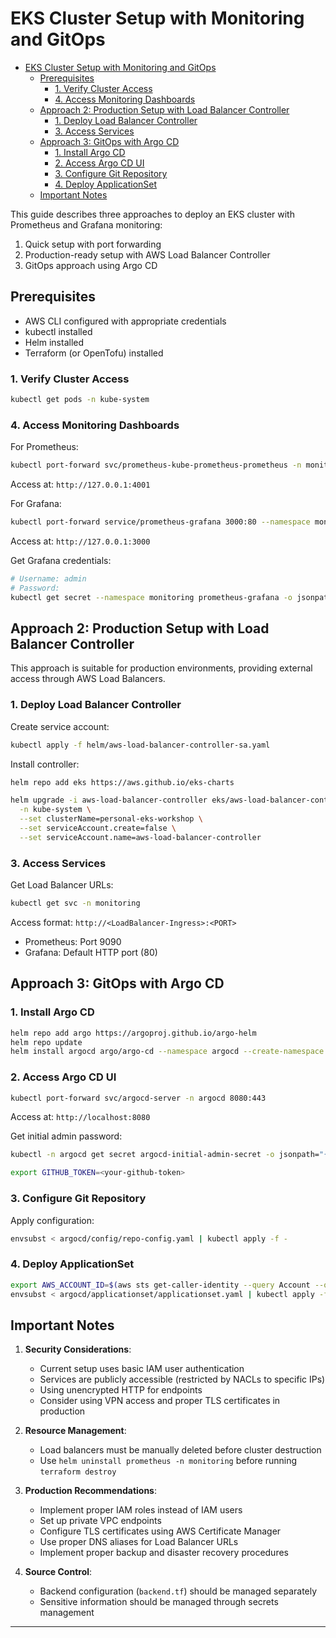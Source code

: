 # EKS Cluster Setup with Monitoring and GitOps

- [EKS Cluster Setup with Monitoring and GitOps](#eks-cluster-setup-with-monitoring-and-gitops)
  - [Prerequisites](#prerequisites)
    - [1. Verify Cluster Access](#1-verify-cluster-access)
    - [4. Access Monitoring Dashboards](#4-access-monitoring-dashboards)
  - [Approach 2: Production Setup with Load Balancer Controller](#approach-2-production-setup-with-load-balancer-controller)
    - [1. Deploy Load Balancer Controller](#1-deploy-load-balancer-controller)
    - [3. Access Services](#3-access-services)
  - [Approach 3: GitOps with Argo CD](#approach-3-gitops-with-argo-cd)
    - [1. Install Argo CD](#1-install-argo-cd)
    - [2. Access Argo CD UI](#2-access-argo-cd-ui)
    - [3. Configure Git Repository](#3-configure-git-repository)
    - [4. Deploy ApplicationSet](#4-deploy-applicationset)
  - [Important Notes](#important-notes)


This guide describes three approaches to deploy an EKS cluster with Prometheus and Grafana monitoring:

1. Quick setup with port forwarding
2. Production-ready setup with AWS Load Balancer Controller
3. GitOps approach using Argo CD

## Prerequisites

- AWS CLI configured with appropriate credentials
- kubectl installed
- Helm installed
- Terraform (or OpenTofu) installed


### 1. Verify Cluster Access
```bash
kubectl get pods -n kube-system
```


### 4. Access Monitoring Dashboards

For Prometheus:
```bash
kubectl port-forward svc/prometheus-kube-prometheus-prometheus -n monitoring 4001:9090
```
Access at: `http://127.0.0.1:4001`

For Grafana:
```bash
kubectl port-forward service/prometheus-grafana 3000:80 --namespace monitoring
```
Access at: `http://127.0.0.1:3000`

Get Grafana credentials:
```bash
# Username: admin
# Password:
kubectl get secret --namespace monitoring prometheus-grafana -o jsonpath="{.data.admin-password}" | base64 --decode; echo
```

## Approach 2: Production Setup with Load Balancer Controller

This approach is suitable for production environments, providing external access through AWS Load Balancers.

### 1. Deploy Load Balancer Controller

Create service account:
```bash
kubectl apply -f helm/aws-load-balancer-controller-sa.yaml
```

Install controller:
```bash
helm repo add eks https://aws.github.io/eks-charts

helm upgrade -i aws-load-balancer-controller eks/aws-load-balancer-controller \
  -n kube-system \
  --set clusterName=personal-eks-workshop \
  --set serviceAccount.create=false \
  --set serviceAccount.name=aws-load-balancer-controller
```


### 3. Access Services

Get Load Balancer URLs:
```bash
kubectl get svc -n monitoring
```

Access format: `http://<LoadBalancer-Ingress>:<PORT>`

- Prometheus: Port 9090
- Grafana: Default HTTP port (80)

## Approach 3: GitOps with Argo CD

### 1. Install Argo CD
```bash
helm repo add argo https://argoproj.github.io/argo-helm
helm repo update
helm install argocd argo/argo-cd --namespace argocd --create-namespace
```

### 2. Access Argo CD UI
```bash
kubectl port-forward svc/argocd-server -n argocd 8080:443
```
Access at: `http://localhost:8080`

Get initial admin password:
```bash
kubectl -n argocd get secret argocd-initial-admin-secret -o jsonpath="{.data.password}" | base64 -d
```

```bash
export GITHUB_TOKEN=<your-github-token>
```


### 3. Configure Git Repository

Apply configuration:
```bash
envsubst < argocd/config/repo-config.yaml | kubectl apply -f -
```

### 4. Deploy ApplicationSet

```bash
export AWS_ACCOUNT_ID=$(aws sts get-caller-identity --query Account --output text)
envsubst < argocd/applicationset/applicationset.yaml | kubectl apply -f -
```

## Important Notes

1. **Security Considerations**:
   - Current setup uses basic IAM user authentication
   - Services are publicly accessible (restricted by NACLs to specific IPs)
   - Using unencrypted HTTP for endpoints
   - Consider using VPN access and proper TLS certificates in production

2. **Resource Management**:
   - Load balancers must be manually deleted before cluster destruction
   - Use `helm uninstall prometheus -n monitoring` before running `terraform destroy`

3. **Production Recommendations**:
   - Implement proper IAM roles instead of IAM users
   - Set up private VPC endpoints
   - Configure TLS certificates using AWS Certificate Manager
   - Use proper DNS aliases for Load Balancer URLs
   - Implement proper backup and disaster recovery procedures

4. **Source Control**:
   - Backend configuration (`backend.tf`) should be managed separately
   - Sensitive information should be managed through secrets management



--------


